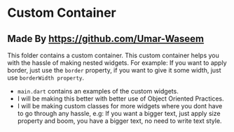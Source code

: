 # Custom Container

## Made By https://github.com/Umar-Waseem

This folder contains a custom container.
This custom container helps you with the hassle of making nested widgets.
For example: If you want to apply border, just use the `border` property, if you want to give it some width, just use `borderWidth property`.

- `main.dart` contains an examples of the custom widgets.
- I will be making this better with better use of Object Oriented Practices.
- I will be making custom classes for more widgets where you dont have to go through any hassle, e.g: If you want a bigger text, just apply size property and boom, you have a bigger text, no need to write text style.


